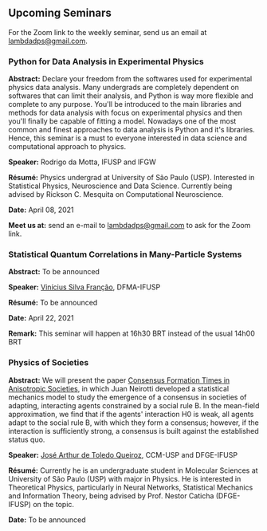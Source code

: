 ## Upcoming Seminars

For the Zoom link to the weekly seminar, send us an email at [lambdadps@gmail.com](mailto:lambdadps@gmail.com).

### Python for Data Analysis in Experimental Physics

**Abstract:** Declare your freedom from the softwares used for experimental physics data analysis. Many undergrads are completely dependent on softwares that can limit their analysis, and Python is way more flexible and complete to any purpose. You'll be introduced to the main libraries and methods for data analysis with focus on experimental physics and then you'll finally be capable of fitting a model. Nowadays one of the most common and finest approaches to data analysis is Python and it's libraries. Hence, this seminar is a must to everyone interested in data science and computational approach to physics.

**Speaker:** Rodrigo da Motta, IFUSP and IFGW

**Résumé:** Physics undergrad at University of São Paulo (USP). Interested in Statistical Physics, Neuroscience and Data Science. Currently being advised by Rickson C. Mesquita on Computational Neuroscience.

**Date:** April 08, 2021

**Meet us at:** send an e-mail to [lambdadps@gmail.com](mailto:lambdadps@gmail.com) to ask for the Zoom link.


### Statistical Quantum Correlations in Many-Particle Systems

**Abstract:** To be announced

**Speaker:** [Vinícius Silva Franção](http://lattes.cnpq.br/2740065021564950), DFMA-IFUSP

**Résumé:** To be announced

**Date:** April 22, 2021

**Remark:** This seminar will happen at 16h30 BRT instead of the usual 14h00 BRT


### Physics of Societies

**Abstract:** We will present the paper [Consensus Formation Times in Anisotropic Societies](https://doi.org/10.1103/PhysRevE.95.062305), in which Juan Neirotti developed a statistical mechanics model to study the emergence of a consensus in societies of adapting, interacting agents constrained by a social rule B. In the mean-field approximation, we find that if the agents' interaction H0 is weak, all agents adapt to the social rule B, with which they form a consensus; however, if
the interaction is sufficiently strong, a consensus is built against the established status quo.

**Speaker:** [José Arthur de Toledo Queiroz](http://lattes.cnpq.br/5246038593368301), CCM-USP and DFGE-IFUSP

**Résumé:** Currently he is an undergraduate student in Molecular Sciences at University of São Paulo (USP) with major in Physics. He is interested in Theoretical Physics, particularly in Neural Networks, Statistical Mechanics and Information Theory, being advised by Prof. Nestor Caticha (DFGE-IFUSP) on the topic.

**Date:** To be announced
